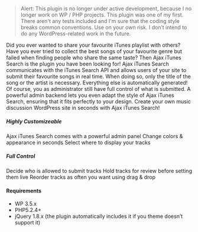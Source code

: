 > Alert: This plugin is no longer under active development, because I no longer work on WP / PHP projects. This plugin was one of my first. There aren't any tests included and I'm sure that the coding style breaks common conventions. Use on your own risk. I don’t intend to do any WordPress-related work in the future.

Did you ever wanted to share your favourite iTunes playlist with others? Have you ever tried to collect the best songs of your favourite genre but failed when finding people who share the same taste? Then Ajax iTunes Search is the plugin you have been looking for! Ajax iTunes Search communicates with the iTunes Search API and allows users of your site to submit their favourite songs in real time. When doing so, only the title of the song or the artist is necessary. Everything else is automatically generated! Of course, you as administrator still have full control of what is submitted. A powerful admin backend lets you even adapt the style of Ajax iTunes Search, ensuring that it fits perfectly to your design. Create your own music discussion WordPress site in seconds with Ajax iTunes Search!


##### Highly Customizeable

Ajax iTunes Search comes with a powerful admin panel
Change colors & appearance in seconds
Select where to display your tracks

##### Full Control

Decide who is allowed to submit tracks
Hold tracks for review before setting them live
Reorder tracks as often you want using drag & drop

#### Requirements

* WP 3.5.x
* PHP5.2.4+
* jQuery 1.8.x (the plugin automatically includes it if you theme doesn’t support it)
